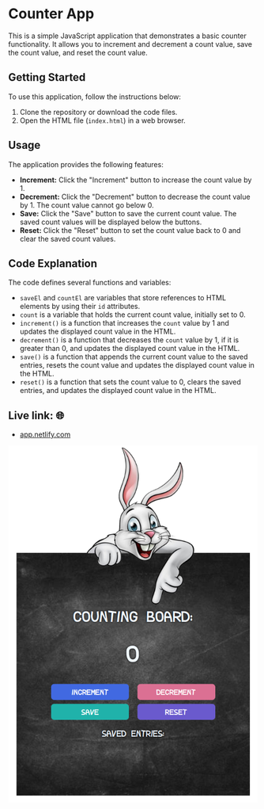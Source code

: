 # Counter App

This is a simple JavaScript application that demonstrates a basic counter functionality.
It allows you to increment and decrement a count value, save the count value, and reset the count value.

## Getting Started

To use this application, follow the instructions below:

1. Clone the repository or download the code files.
2. Open the HTML file (`index.html`) in a web browser.

## Usage

The application provides the following features:

- **Increment:** Click the "Increment" button to increase the count value by 1.
- **Decrement:** Click the "Decrement" button to decrease the count value by 1. The count value cannot go below 0.
- **Save:** Click the "Save" button to save the current count value. The saved count values will be displayed below the buttons.
- **Reset:** Click the "Reset" button to set the count value back to 0 and clear the saved count values.

## Code Explanation

The code defines several functions and variables:

- `saveEl` and `countEl` are variables that store references to HTML elements by using their `id` attributes.
- `count` is a variable that holds the current count value, initially set to 0.
- `increment()` is a function that increases the `count` value by 1 and updates the displayed count value in the HTML.
- `decrement()` is a function that decreases the `count` value by 1, if it is greater than 0, and updates the displayed count value in the HTML.
- `save()` is a function that appends the current count value to the saved entries, resets the count value and updates the displayed count value in the HTML.
- `reset()` is a function that sets the count value to 0, clears the saved entries, and updates the displayed count value in the HTML.

## Live link: 🌐

- [app.netlify.com](https://endearing-taffy-248015.netlify.app/)


![Counter App](images/counter-board.png)
